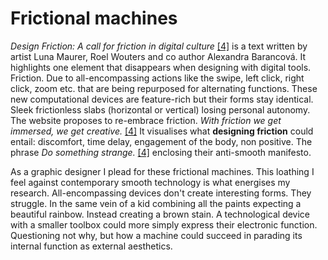 # Frictional machines



*Design Friction: A call for friction in digital culture* <a href="#bibliography">[4]</a> is a text written by artist Luna Maurer, Roel Wouters and co author Alexandra Barancová. It highlights one element that disappears when designing with digital tools. Friction. Due to all-encompassing actions like the swipe, left click, right click, zoom etc. that are being repurposed for alternating functions. 
These new computational devices are feature-rich but their forms stay identical. Sleek frictionless slabs (horizontal or vertical) losing personal autonomy. The website proposes to re-embrace friction. *With friction we get immersed, we get creative.* <a href="#bibliography">[4]</a> It visualises what **designing friction** could entail: discomfort, time delay, engagement of the body, 
non positive. The phrase *Do something strange.* <a href="#bibliography">[4]</a> enclosing their anti-smooth manifesto. 



As a graphic designer I plead for these frictional machines. This loathing I feel against contemporary smooth technology is what energises my research. All-encompassing devices don't create interesting forms. They struggle.
In the same vein of a kid combining all the paints expecting a beautiful rainbow. Instead creating a brown stain. A technological device with a smaller toolbox could more simply express their electronic function. Questioning not why, but how a machine could succeed in parading its internal function as external aesthetics.
